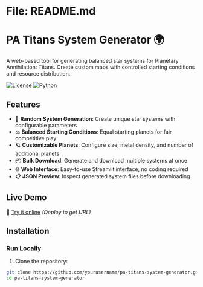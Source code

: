 # File: README.md
# PA Titans System Generator 🌍

A web-based tool for generating balanced star systems for Planetary Annihilation: Titans. Create custom maps with controlled starting conditions and resource distribution.

![License](https://img.shields.io/badge/license-MIT-blue.svg)
![Python](https://img.shields.io/badge/python-3.8+-blue.svg)

## Features

- 🎲 **Random System Generation**: Create unique star systems with configurable parameters
- ⚖️ **Balanced Starting Conditions**: Equal starting planets for fair competitive play
- 🪐 **Customizable Planets**: Configure size, metal density, and number of additional planets
- 📦 **Bulk Download**: Generate and download multiple systems at once
- 🌐 **Web Interface**: Easy-to-use Streamlit interface, no coding required
- 📋 **JSON Preview**: Inspect generated system files before downloading

## Live Demo

🚀 [Try it online](https://your-app-url.streamlit.app) *(Deploy to get URL)*

## Installation

### Run Locally

1. Clone the repository:
```bash
git clone https://github.com/yourusername/pa-titans-system-generator.git
cd pa-titans-system-generator